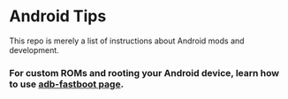 # Android Tips

This repo is merely a list of instructions about Android mods and development.

### For custom ROMs and rooting your Android device, learn how to use [adb-fastboot page](https://github.com/inkVerb/Guru/blob/master/Android/adb-fastboot.md).
